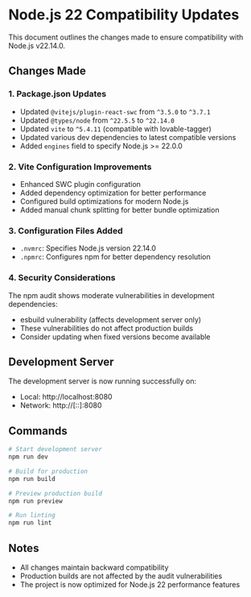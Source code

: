 # Node.js 22 Compatibility Updates

This document outlines the changes made to ensure compatibility with Node.js v22.14.0.

## Changes Made

### 1. Package.json Updates
- Updated `@vitejs/plugin-react-swc` from `^3.5.0` to `^3.7.1`
- Updated `@types/node` from `^22.5.5` to `^22.14.0`
- Updated `vite` to `^5.4.11` (compatible with lovable-tagger)
- Updated various dev dependencies to latest compatible versions
- Added `engines` field to specify Node.js >= 22.0.0

### 2. Vite Configuration Improvements
- Enhanced SWC plugin configuration
- Added dependency optimization for better performance
- Configured build optimizations for modern Node.js
- Added manual chunk splitting for better bundle optimization

### 3. Configuration Files Added
- `.nvmrc`: Specifies Node.js version 22.14.0
- `.npmrc`: Configures npm for better dependency resolution

### 4. Security Considerations
The npm audit shows moderate vulnerabilities in development dependencies:
- esbuild vulnerability (affects development server only)
- These vulnerabilities do not affect production builds
- Consider updating when fixed versions become available

## Development Server
The development server is now running successfully on:
- Local: http://localhost:8080
- Network: http://[::]:8080

## Commands
```bash
# Start development server
npm run dev

# Build for production
npm run build

# Preview production build
npm run preview

# Run linting
npm run lint
```

## Notes
- All changes maintain backward compatibility
- Production builds are not affected by the audit vulnerabilities
- The project is now optimized for Node.js 22 performance features 